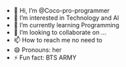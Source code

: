 - 👋 Hi, I’m @Coco-pro-programmer
- 👀 I’m interested in Technology and AI 
- 🌱 I’m currently learning Programming
- 💞️ I’m looking to collaborate on ...
- 📫 How to reach me no need to
- 😄 Pronouns: her
- ⚡ Fun fact: BTS ARMY

<!---
Coco-pro-programmer/Coco-pro-programmer is a ✨ special ✨ repository because its `README.md` (this file) appears on your GitHub profile.
You can click the Preview link to take a look at your changes.
--->
